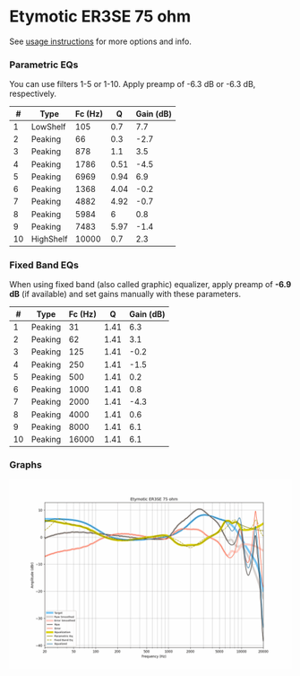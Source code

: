 # Etymotic ER3SE 75 ohm
See [usage instructions](https://github.com/jaakkopasanen/AutoEq#usage) for more options and info.

### Parametric EQs
You can use filters 1-5 or 1-10. Apply preamp of -6.3 dB or -6.3 dB, respectively.

|   # | Type      |   Fc (Hz) |    Q |   Gain (dB) |
|-----|-----------|-----------|------|-------------|
|   1 | LowShelf  |       105 | 0.7  |         7.7 |
|   2 | Peaking   |        66 | 0.3  |        -2.7 |
|   3 | Peaking   |       878 | 1.1  |         3.5 |
|   4 | Peaking   |      1786 | 0.51 |        -4.5 |
|   5 | Peaking   |      6969 | 0.94 |         6.9 |
|   6 | Peaking   |      1368 | 4.04 |        -0.2 |
|   7 | Peaking   |      4882 | 4.92 |        -0.7 |
|   8 | Peaking   |      5984 | 6    |         0.8 |
|   9 | Peaking   |      7483 | 5.97 |        -1.4 |
|  10 | HighShelf |     10000 | 0.7  |         2.3 |

### Fixed Band EQs
When using fixed band (also called graphic) equalizer, apply preamp of **-6.9 dB** (if available) and set gains manually with these parameters.

|   # | Type    |   Fc (Hz) |    Q |   Gain (dB) |
|-----|---------|-----------|------|-------------|
|   1 | Peaking |        31 | 1.41 |         6.3 |
|   2 | Peaking |        62 | 1.41 |         3.1 |
|   3 | Peaking |       125 | 1.41 |        -0.2 |
|   4 | Peaking |       250 | 1.41 |        -1.5 |
|   5 | Peaking |       500 | 1.41 |         0.2 |
|   6 | Peaking |      1000 | 1.41 |         0.8 |
|   7 | Peaking |      2000 | 1.41 |        -4.3 |
|   8 | Peaking |      4000 | 1.41 |         0.6 |
|   9 | Peaking |      8000 | 1.41 |         6.1 |
|  10 | Peaking |     16000 | 1.41 |         6.1 |

### Graphs
![](./Etymotic%20ER3SE%2075%20ohm.png)
